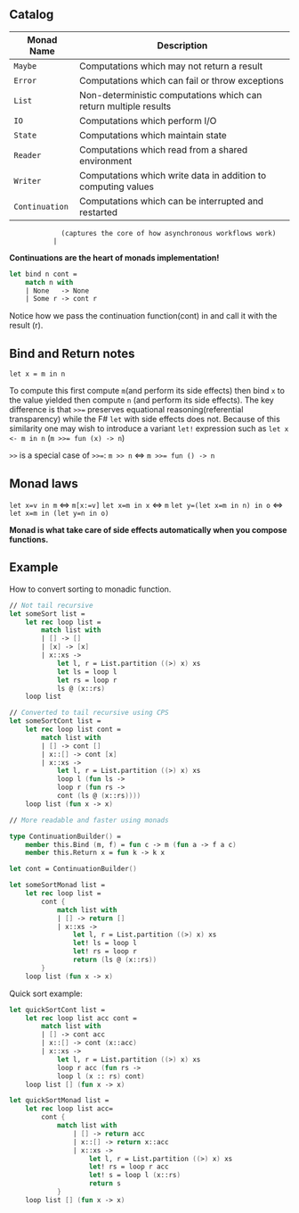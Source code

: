 ## Catalog

Monad Name  | Description
---------   | --------------
`Maybe`     | Computations which may not return a result
`Error`     | Computations which can fail or throw exceptions
`List`      | Non-deterministic computations which can return multiple results
`IO`        | Computations which perform I/O
`State`     | Computations which maintain state
`Reader`    | Computations which read from a shared environment
`Writer`    | Computations which write data in addition to computing values
`Continuation` | Computations which can be interrupted and restarted
                 (captures the core of how asynchronous workflows work)
               |

**Continuations are the heart of monads implementation!**

```fsharp
let bind n cont =
    match n with
    | None   -> None
    | Some r -> cont r
```
Notice how we pass the continuation function(cont) in and call it with the result (r).

## Bind and Return notes

`let x = m in n`

To compute this first compute `m`(and perform its side effects) then bind `x` to the
value yielded then compute `n` (and perform its side effects). The key difference is
that `>>=` preserves equational reasoning(referential transparency) while the F# `let`
with side effects does not.
Because of this similarity one may wish to introduce a variant `let!` expression
such as `let x <- m in n` (`m >>= fun (x) -> n`)

`>>` is a special case of `>>=`: `m >> n` <=> `m >>= fun () -> n`

## Monad laws

`let x=v in m` <=> `m[x:=v]`
`let x=m in x` <=> `m`
`let y=(let x=m in n) in o` <=> `let x=m in (let y=n in o)`

**Monad is what take care of side effects automatically when you compose functions.**

## Example

How to convert sorting to monadic function.

```fsharp
// Not tail recursive
let someSort list =
    let rec loop list =
        match list with
        | [] -> []
        | [x] -> [x]
        | x::xs ->
            let l, r = List.partition ((>) x) xs
            let ls = loop l
            let rs = loop r
            ls @ (x::rs)
    loop list
```

```fsharp
// Converted to tail recursive using CPS
let someSortCont list =
    let rec loop list cont =
        match list with
        | [] -> cont []
        | x::[] -> cont [x]
        | x::xs ->
            let l, r = List.partition ((>) x) xs
            loop l (fun ls ->
            loop r (fun rs ->
            cont (ls @ (x::rs))))
    loop list (fun x -> x)
```

```fsharp
// More readable and faster using monads

type ContinuationBuilder() =
    member this.Bind (m, f) = fun c -> m (fun a -> f a c)
    member this.Return x = fun k -> k x

let cont = ContinuationBuilder()
```

```fsharp
let someSortMonad list =
    let rec loop list =
        cont {
            match list with
            | [] -> return []
            | x::xs ->
                let l, r = List.partition ((>) x) xs
                let! ls = loop l
                let! rs = loop r
                return (ls @ (x::rs))
        }
    loop list (fun x -> x)
```

Quick sort example:

```fsharp
let quickSortCont list =
    let rec loop list acc cont =
        match list with
        | [] -> cont acc
        | x::[] -> cont (x::acc)
        | x::xs ->
            let l, r = List.partition ((>) x) xs
            loop r acc (fun rs ->
            loop l (x :: rs) cont)
    loop list [] (fun x -> x)

let quickSortMonad list =
    let rec loop list acc=
        cont {
            match list with
                | [] -> return acc
                | x::[] -> return x::acc
                | x::xs ->
                    let l, r = List.partition ((>) x) xs
                    let! rs = loop r acc
                    let! s = loop l (x::rs)
                    return s
            }
    loop list [] (fun x -> x)
```
